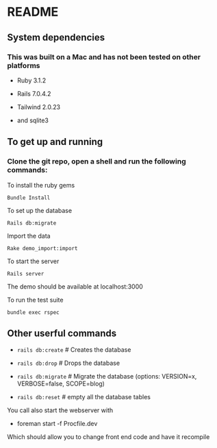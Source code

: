 # README

## System dependencies
  
### This was built on a Mac and has not been tested on other platforms

* Ruby 3.1.2
 
* Rails  7.0.4.2
 
* Tailwind 2.0.23
 
* and sqlite3

## To get up and running

### Clone the git repo, open a shell and run the following commands:

To install the ruby gems

`Bundle Install`

To set up the database

`Rails db:migrate`

Import the data

`Rake demo_import:import`

To start the server

`Rails server`

The demo should be available at localhost:3000

To run the test suite

`bundle exec rspec`

## Other userful commands

* `rails db:create`                          # Creates the database

* `rails db:drop`                            # Drops the database

* `rails db:migrate`                         # Migrate the database (options: VERSION=x, VERBOSE=false, SCOPE=blog)

* `rails db:reset`                           # empty all the database tables

You call also start the webserver with

* foreman start -f Procfile.dev

Which should allow you to change front end code and have it recompile

